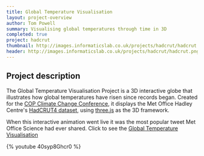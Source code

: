 ```yaml
---
title: Global Temperature Visualisation
layout: project-overview
author: Tom Powell
summary: Visualising global temperatures through time in 3D
completed: true
project: hadcrut
thumbnail: http://images.informaticslab.co.uk/projects/hadcrut/hadcrut.png
header: http://images.informaticslab.co.uk/projects/hadcrut/hadcrut.png
---
```


## Project description
The Global Temperature Visualisation Project is a 3D interactive globe that illustrates how global temperatures have risen since records began. Created for the [COP Climate Change Conference](http://unfccc.int/meetings/marrakech_nov_2016/meeting/9567.php), it displays the Met Office Hadley Centre's [HadCRUT4 dataset](http://www.metoffice.gov.uk/hadobs/hadcrut4/), using [three.js](https://threejs.org/) as the 3D framework.  

When this interactive animation went live it was the most popular tweet Met Office Science  had ever shared. Click to see the [Global Temperature Visualisation](http://hadcrut4.datavis.informaticslab.co.uk/)  

{% youtube 40syp8Ghcr0 %}